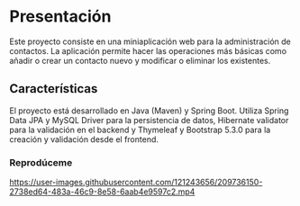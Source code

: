 # Presentación

Este proyecto consiste en una miniaplicación web para la administración de contactos. La aplicación permite hacer las operaciones más básicas como añadir o crear un contacto nuevo y modificar o eliminar los existentes.

## Características
El proyecto está desarrollado en Java (Maven) y Spring Boot. Utiliza Spring Data JPA y MySQL Driver para la persistencia de datos, Hibernate validator para la validación en el backend y Thymeleaf y Bootstrap 5.3.0 para la creación y validación desde el frontend.

### Reprodúceme
https://user-images.githubusercontent.com/121243656/209736150-2738ed64-483a-46c9-8e58-6aab4e9597c2.mp4
